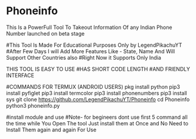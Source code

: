 # Phoneinfo
This Is a PowerFull Tool To Takeout Information Of any Indian Phone Number launched on beta stage

#This Tool Is Made For Educational Purposes Only by LegendPikachuYT
#After Few Days I will Add More Features Like - State, Name And Will Support Other Countries also
#Right Now it Supports Only India

THIS TOOL IS EASY TO USE
#HAS SHORT CODE LENGTH
#AND FRIENDLY INTERFACE

#COMMANDS FOR TERMUX (ANDROID USERS)
pkg install python
pip3 install pyfiglet
pip3 install termcolor
pip3 install phonenumbers
pip3 install sys
git clone https://github.com/LegendPikachuYT/Phoneinfo
cd Phoneinfo
python3 phoneinfo.py

#install module and use 
#Note- for begineers dont use first 5 command all the time while You Open The tool Just install them at Once and No Need to Install Them again and again For Use
